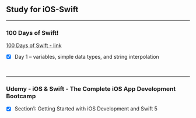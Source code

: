 ## Study for iOS-Swift


<hr>

### 100 Days of Swift!
[100 Days of Swift - link](https://www.hackingwithswift.com/100)

- [x] Day 1 – variables, simple data types, and string interpolation





<br>
<hr>

### Udemy - iOS & Swift - The Complete iOS App Development Bootcamp

- [x] Section1: Getting Started with iOS Development and Swift 5



